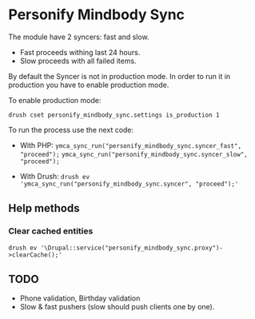 # Personify Mindbody Sync

The module have 2 syncers: fast and slow.

  * Fast proceeds withing last 24 hours.
  * Slow proceeds with all failed items.
 
By default the Syncer is not in production mode. In order to run it in production
you have to enable production mode.

To enable production mode:

  `drush cset personify_mindbody_sync.settings is_production 1`

To run the process use the next code:

  * With PHP:
  `ymca_sync_run("personify_mindbody_sync.syncer_fast", "proceed");`
  `ymca_sync_run("personify_mindbody_sync.syncer_slow", "proceed");`
  
  * With Drush:
  `drush ev 'ymca_sync_run("personify_mindbody_sync.syncer", "proceed");'`

## Help methods

### Clear cached entities

  `drush ev '\Drupal::service("personify_mindbody_sync.proxy")->clearCache();'`

## TODO

  * Phone validation, Birthday validation
  * Slow & fast pushers (slow should push clients one by one). 
